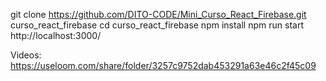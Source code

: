 git clone https://github.com/DITO-CODE/Mini_Curso_React_Firebase.git curso_react_firebase
cd curso_react_firebase
npm install
npm run start
http://localhost:3000/


Videos:
https://useloom.com/share/folder/3257c9752dab453291a63e46c2f45c09